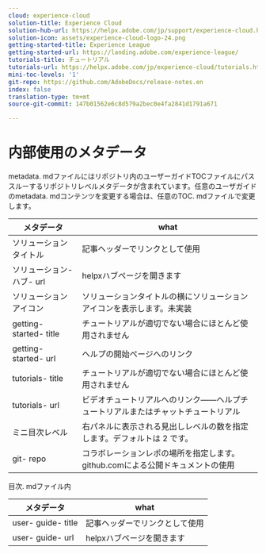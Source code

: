 ```yaml
---
cloud: experience-cloud
solution-title: Experience Cloud
solution-hub-url: https://helpx.adobe.com/jp/support/experience-cloud.html
solution-icon: assets/experience-cloud-logo-24.png
getting-started-title: Experience League
getting-started-url: https://landing.adobe.com/experience-league/
tutorials-title: チュートリアル
tutorials-url: https://helpx.adobe.com/jp/experience-cloud/tutorials.html
mini-toc-levels: '1'
git-repo: https://github.com/AdobeDocs/release-notes.en
index: false
translation-type: tm+mt
source-git-commit: 147b01562e6c8d579a2bec0e4fa2841d1791a671

---
```



# 内部使用のメタデータ

metadata. mdファイルにはリポジトリ内のユーザーガイドTOCファイルにパススルーするリポジトリレベルメタデータが含まれています。任意のユーザガイドのmetadata. mdコンテンツを変更する場合は、任意のTOC. mdファイルで変更します。

| メタデータ | what |
|--- |--- |
| ソリューションタイトル | 記事ヘッダーでリンクとして使用 |
| ソリューション-ハブ- url | helpxハブページを開きます |
| ソリューションアイコン | ソリューションタイトルの横にソリューションアイコンを表示します。未実装 |
| getting- started- title | チュートリアルが適切でない場合にほとんど使用されません |
| getting- started- url | ヘルプの開始ページへのリンク |
| tutorials- title | チュートリアルが適切でない場合にほとんど使用されません |
| tutorials- url | ビデオチュートリアルへのリンク——ヘルプチュートリアルまたはチャットチュートリアル |
| ミニ目次レベル | 右パネルに表示される見出しレベルの数を指定します。デフォルトは 2 です。 |
| git- repo | コラボレーションレポの場所を指定します。github.comによる公開ドキュメントの使用 |

目次. mdファイル内

| メタデータ | what |
|--- |--- |
| user- guide- title | 記事ヘッダーでリンクとして使用 |
| user- guide- url | helpxハブページを開きます |
